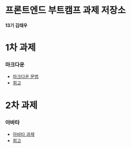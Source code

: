 # 프론트엔드 부트캠프 과제 저장소

**13기 김태우**

# 1차 과제

### 마크다운

- [마크다운 문법](./src/md/markdown.md)
- [회고](./src/md/retrospect.md)

# 2차 과제

### 아바타

- [아바타 과제](./src/avatars/avatars.html)
- [회고](./src/avatars/avatars.md)
